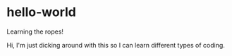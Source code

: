 # hello-world
Learning the ropes!

Hi, I'm just dicking around with this so I can learn different types of coding.
